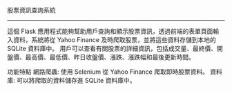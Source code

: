 股票資訊查詢系統

****

這個 Flask 應用程式能夠幫助用戶查詢和顯示股票資訊，透過前端的表單頁面輸入資料，系統將從 Yahoo Finance 及時爬取股票，並將這些資料存儲到本地的 SQLite 資料庫中。
用戶可以查看有關股票的詳細資訊，包括成交量、最終價、開盤價、最高價、最低價、昨日收盤價、漲跌、漲跌幅和最後更新時間。

功能特點
網路爬蟲: 使用 Selenium 從 Yahoo Finance 爬取即時股票資料。
資料庫: 可以將爬取的資料儲存進 SQLite 資料庫中。
